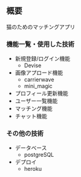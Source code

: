 ## 概要
猫のためのマッチングアプリ

### 機能一覧・使用した技術
- 新規登録/ログイン機能
  - Devise
- 画像アプロード機能
  - carrierwave
  - mini_magic
- プロフィール更新機能
- ユーザー一覧機能
- マッチング機能
- チャット機能


### その他の技術
- データベース
  - postgreSQL  
- デプロイ
  - heroku

